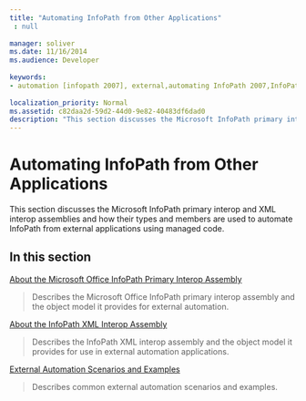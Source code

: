 ```yaml
---
title: "Automating InfoPath from Other Applications"
 : null
 
manager: soliver
ms.date: 11/16/2014
ms.audience: Developer
 
keywords:
- automation [infopath 2007], external,automating InfoPath 2007,InfoPath 2007, automating from other applications
 
localization_priority: Normal
ms.assetid: c82daa2d-59d2-44d0-9e82-40483df6dad0
description: "This section discusses the Microsoft InfoPath primary interop and XML interop assemblies and how their types and members are used to automate InfoPath from external applications using managed code."
---
```


# Automating InfoPath from Other Applications

This section discusses the Microsoft InfoPath primary interop and XML interop assemblies and how their types and members are used to automate InfoPath from external applications using managed code.
  
## In this section

[About the Microsoft Office InfoPath Primary Interop Assembly](about-the-microsoft-office-infopath-primary-interop-assembly.md)
  
> Describes the Microsoft Office InfoPath primary interop assembly and the object model it provides for external automation.
    
[About the InfoPath XML Interop Assembly](about-the-infopath-xml-interop-assembly.md)
  
> Describes the InfoPath XML interop assembly and the object model it provides for use in external automation applications.
    
[External Automation Scenarios and Examples](external-automation-scenarios-and-examples.md)
  
> Describes common external automation scenarios and examples.
    

